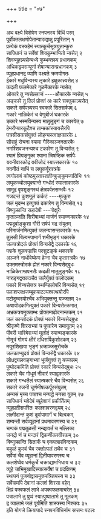 +++
title = "०७"

+++
   
अथ वक्ष्ये विशेषेण स्नपनस्य विधिं परम्  
पूर्वोक्तलक्षणोपेतान्पादद्याक्षु प्रपूरितान् १  
प्रत्येकं वस्त्रहेमं स्यात्कूर्चसूत्रयुतान्कुरु  
सापिधानं च सर्वेषां शिवकुम्भाभितो न्यसेत् २  
शिवव्यूहन्न्यसेन्मध्ये कुम्भन्तस्य प्रधानकम्  
अधिकद्वयसम्पूर्णा शेषाण्यासन्प्रधानकम् ३  
व्यूहप्रधानद्र व्याणि वक्ष्यते क्रमयोगतः  
ईकारे मधुविन्यस्य लृकारे इक्षुकान्न्यसेत् ४  
कदली फलमेकारे गुळमैकारके न्यसेत्  
ओकारे तु न्यसेल्लाजं ----औकारके न्यसेत् ५  
अङ्कारे तु तिलं प्रोक्तं अः कारे सक्तुकान्न्यसेत्  
सकारे सर्षपन्न्यस्य स्वकारे सितसर्षपम् ६  
गकारे नाळिकेरं च वेणुबीजं घकारके  
ङकारे भस्मविन्यस्य मातुलुङ्गं च कारयेत् ७  
हेमरौप्यारकूटैश्च ताम्म्रकांस्यायसैरपि  
पत्रसीसकसंयुक्तं लोहन्यस्त्वाज्ञकारके ८  
सौराष्ट्रं रोचना श्यामा गैरिकाञ्जनतारकैः  
नमश्शिवजनन्यश्च टकारेण तु विन्यसेत् ९  
श्यामं प्रियङ्गुका श्यामा त्रिषष्ठिक सर्षपैः  
यवनीवारकोद्र वबीजोदं स्यात्सकारके १०  
नवनीतं नाभिं च लघुकर्पूरपत्रके  
त्वगोलावं कोष्ठमुस्तास्ततीन्कुङ्कुमजातिभिः ११  
लघुकच्चोलयुक्यान्ते गन्धोदं स्यात्सकारके  
सामुद्रं वृषशृङ्गस्थं क्षेत्रपर्वतसम्भवैः १२  
गजदन्तं कुशमूलं कर्कटं ----मृत्कुरु   
जलं मृदम्भ इत्युक्तं ढकारेण तु विन्यसेत् १३  
विष्णुक्रान्ति सहादेवी ---गोक्षुरैः  
कृताञ्जलि शिरीषाभ्यां मार्जनं स्याण्णकारके १४  
पद्मदूर्वाङ्कुशा गौरी सर्षपं भद्र संयुतम्  
परिमार्जनमित्युक्तं जलन्यासन्तकारके १५  
तुलसी बिल्वमपामार्ग शमीभृङ्गं धकारके  
जलपत्रोदकं प्रोक्तं विन्यसेद्वै दकारके १६  
पद्मके शूलवज्रासि परशुटङ्कं थकारके  
अञ्जने नार्धविष्केण हेम्ना चैव कृतास्त्रकैः १७  
उक्तमस्त्रोदकं ह्येतं नकारे विन्यसेद्बुधः   
नाळिकेराम्म्रपनसैः कदळी मातुलुङ्गकैः १८  
नारङ्गद्वयकञ्चैव जलैर्युक्तं फलोदकम्  
पकारे विन्यसेत्तत्र स्थण्डिलोपरि विन्यसेत् १९  
पलाशप्लक्षजम्बूकपाटल्यश्वत्थयोरपि  
वटोदुम्बरयोश्चैव अभियुक्तन्तु यज्जलम् २०  
कषायोदकमित्युक्तं पकारे विन्यसेत्क्रमात्  
अभ्रकत्रयमुक्ताम्भः प्रोक्तमाढोदनान्तकम् २१  
जलं कान्तोदकं प्रोक्तं भकारे विन्यसेद्बुधः  
श्रीकृष्णे शिरराभ्यां च पुष्करेण समायुतम् २२  
पीवरी भारिबेराभ्यां मूलोदं स्यान्मङ्कारके  
गोमूत्रं गोमयं क्षीरं दधिसर्पिकुशोदकम् २३  
मयूरशिखया भृङ्गं भ्रजाञ्जसुरोचके  
जलकाभ्युदयं प्रोक्तं विन्यसेद्वै धकारके २४  
लोध्रद्वयलवङ्गाभ्यां भूर्जयुक्तं तु यज्जलम्  
पुष्पोदकमिति प्रोक्तं रकारे विन्यसेद्बुधः २५  
लकारे चैव गोधूमं नीवारं स्याद्वकारके  
शकारे गन्धतैलं स्यात्षकारे चैव विन्यसेत् २६  
सकारे रजनी चूर्णमीषत्कर्पूरसंयुतम्  
अन्यसं मृच्च पत्राश्च मन्यद्धे मनसा युतम् २७  
सापिधानं भवेदेवं व्यूहेशानं प्रकीर्तितम्  
व्यूहप्रतीशपरितः कलशावरणद्वयम् २८  
लक्ष्मीदान्तं कुशं दूर्वापामार्गं च बिल्वकम्  
शम्यन्तौ सर्वव्यूहानां प्रथमावरणस्य च २९  
चम्पकं पद्मतुळसी नन्द्यावर्तं च मल्लिका  
जनद्रो णं च मन्दारं द्विकर्णीकरवीरकम् ३०  
विष्णुक्रान्ति सितार्कं च एकपत्रारविन्दकम्  
बकुळं कुरवं चैव रक्तोत्पलं तथैव च ३१  
सर्वेषां चैव व्यूहानां द्वितीयावरणस्य च  
कलशेष्वेव धर्मकूर्चे चक्राद्यामभिधाय च ३२  
व्यूहे चाभिमुखादिस्यात्सर्वेषां च प्रदक्षिणम्  
स्थापनं पूजनोद्वासमुत्तमत्रितयस्य च ३३  
सर्वेषामपि देवानां कलशं शिरसा वहेत्  
क्षिप्रं पक्वफलं लाभे अपक्वफलमाचरेत् ३४  
पत्रालाभे तु पुष्पं स्यात्पुष्पालाभे तु मूलकम्  
द्र व्यालाभे जलं पूर्यमिति शास्त्रस्य निश्चयः ३५  
इति योगजे क्रियापादे स्नपनविधिर्नाम सप्तमः पटलः
